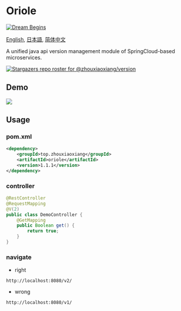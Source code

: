 # Oriole

[![Dream Begins](https://github.com/zhouxiaoxiang/version/actions/workflows/maven.yml/badge.svg?branch=main)](https://github.com/zhouxiaoxiang/version/actions/workflows/maven.yml)

[English](README.md), [日本語](README.ja.md), [简体中文](README.zh-cn.md)

A unified java api version management module of SpringCloud-based microservices.

[![Stargazers repo roster for @zhouxiaoxiang/version](https://reporoster.com/stars/zhouxiaoxiang/version)](https://github.com/zhouxiaoxiang/version/stargazers)

## Demo

[![](https://asciinema.org/a/420152.svg)](https://asciinema.org/a/420152?autoplay=1)

## Usage

### pom.xml

```xml
<dependency>
    <groupId>top.zhouxiaoxiang</groupId>
    <artifactId>oriole</artifactId>
    <version>1.1.1</version>
</dependency>
```

### controller 

```java
@RestController
@RequestMapping
@V(2)
public class DemoController {
    @GetMapping
    public Boolean get() {
        return true;
    }
}
```

### navigate
  
- right

`http://localhost:8080/v2/`

- wrong
  
`http://localhost:8080/v1/`
